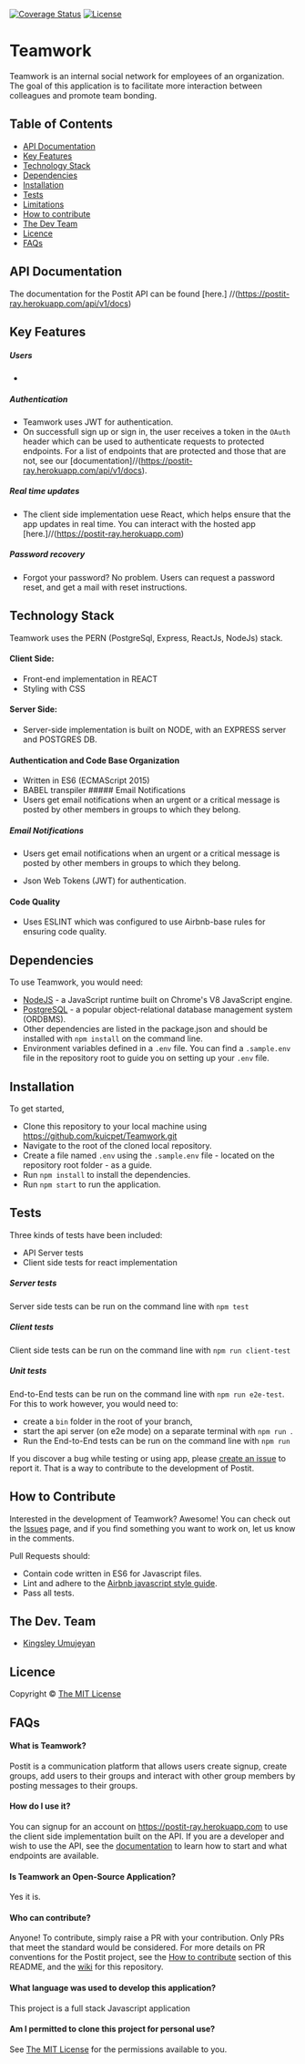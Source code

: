 [![Coverage Status](https://coveralls.io/repos/github/kuicpet/Teamwork/badge.svg?branch=master)](https://coveralls.io/github/kuicpet/Teamwork?branch=master)
[![License](http://img.shields.io/badge/license-MIT-blue.svg?style=flat-square)](http://opensource.org/licenses/MIT)

# Teamwork
Teamwork is an internal social network for employees of an organization. The goal of this application is to facilitate more interaction between colleagues and promote team bonding.

## Table of Contents
- [API Documentation](#api-documentation)
- [Key Features](#key-features)
- [Technology Stack](#technology-stack)
- [Dependencies](#dependencies)
- [Installation](#installation)
- [Tests](#tests)
- [Limitations](#limitations)
- [How to contribute](#how-to-contribute)
- [The Dev Team](#the-dev-team)
- [Licence](#licence)
- [FAQs](#faqs)

## API Documentation

The documentation for the Postit API can be found [here.] //(https://postit-ray.herokuapp.com/api/v1/docs)

## Key Features
##### Users
  - 
##### Authentication
  - Teamwork uses JWT for authentication.
  - On successfull sign up or sign in, the user receives a token in the `OAuth` header which can be used to authenticate requests to protected endpoints.
  For a list of endpoints that are protected and those that are not, see our [documentation]//(https://postit-ray.herokuapp.com/api/v1/docs).

##### Real time updates
  - The client side implementation uese React, which helps ensure that the app updates in real time. You can interact with the hosted app [here.]//(https://postit-ray.herokuapp.com)

##### Password recovery
  - Forgot your password? No problem. Users can request a password reset, and get a mail with reset instructions.

## Technology Stack

Teamwork uses the PERN (PostgreSql, Express, ReactJs, NodeJs) stack.

#### Client Side: 
  - Front-end implementation in REACT
  - Styling with CSS
  

#### Server Side:
  - Server-side implementation is built on NODE, with an
      EXPRESS server and POSTGRES DB.

#### Authentication and Code Base Organization
  - Written in ES6 (ECMAScript 2015)
  - BABEL transpiler ##### Email Notifications
  - Users get email notifications when an urgent or a critical message is posted by other members in groups to which they belong.
##### Email Notifications
  - Users get email notifications when an urgent or a critical message is posted by other members in groups to which they belong.

  - Json Web Tokens (JWT) for authentication.  
    
#### Code Quality
  - Uses ESLINT which was configured to use Airbnb-base rules for ensuring code quality.


## Dependencies
To use Teamwork, you would need: 
  - [NodeJS](https://nodejs.org) - a JavaScript runtime built on Chrome's V8 JavaScript engine.
  - [PostgreSQL](https://www.postgresql.org/) - a popular object-relational database management system (ORDBMS).
  - Other dependencies are listed in the package.json and should be installed with `npm install` on the command line.
  - Environment variables defined in a `.env` file. You can find a `.sample.env` file in the repository root to guide you on setting up your `.env` file.

## Installation
To get started, 
- Clone this repository to your local machine using https://github.com/kuicpet/Teamwork.git
- Navigate to the root of the cloned local repository.
- Create a file named `.env` using the `.sample.env` file - located on the repository root folder - as a guide.
- Run `npm install` to install the dependencies.
- Run `npm start` to run the application.

## Tests
Three kinds of tests have been included:
- API Server tests
- Client side tests for react implementation


##### Server tests
Server side tests can be run on the command line with `npm test`

##### Client tests
Client side tests can be run on the command line with `npm run client-test`

##### Unit tests
End-to-End tests can be run on the command line with `npm run e2e-test`. For this to work however, you would need to:
- create a `bin` folder in the root of your branch,
- start the api server (on e2e mode) on a separate terminal with `npm run `.
- Run the End-to-End tests can be run on the command line with `npm run `

If you discover a bug while testing or using app, please [create an issue](https://github.com/kuicpet/Teamwork/issues/new) to report it. That is a way to contribute to the development of Postit.

## How to Contribute

Interested in the development of Teamwork? Awesome! You can check out the [Issues](https://github.com/kuicpet/Teamwork/issues) page, and if you find something you want to work on, let us know in the comments.

Pull Requests should:
  - Contain code written in ES6 for Javascript files.
  - Lint and adhere to the [Airbnb javascript style guide](https://github.com/airbnb/javascript).
  - Pass all tests.

## The Dev. Team
- [Kingsley Umujeyan](https://github.com/kuicpet)

## Licence
Copyright © [The MIT License](./LICENCE.md)

## FAQs
#### What is Teamwork?
Postit is a communication platform that allows users create signup, create groups, add users to their groups and interact with other group members by posting messages to their groups.
    
#### How do I use it?
You can signup for an account on https://postit-ray.herokuapp.com to use the client side implementation built on the API. If you are a developer and wish to use the API, see the [documentation](https://postit-ray.herokuapp.com/api/v1/docs) to learn how to start and what endpoints are available.

#### Is Teamwork an Open-Source Application?
Yes it is. 
    
#### Who can contribute?
Anyone! To contribute, simply raise a PR with your contribution. Only PRs that meet the standard would be considered. For more details on PR conventions for the Postit project, see the [How to contribute](#how-to-contribute) section of this README, and the [wiki](https://github.com/kuicpet/Teamwork/wiki) for this repository.
    
#### What language was used to develop this application?
This project is a full stack Javascript application
    
#### Am I permitted to clone this project for personal use?
See [The MIT License](./LICENCE.md) for the permissions available to you.
    